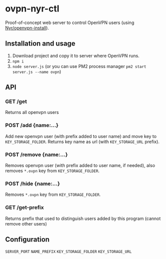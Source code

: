 # ovpn-nyr-ctl
Proof-of-concept web server to control OpenVPN users (using [Nyr/openvpn-install](https://github.com/Nyr/openvpn-install)).

## Installation and usage

1. Download project and copy it to server where OpenVPN runs.
2. `npm i`
3. `node server.js` (or you can use PM2 process manager `pm2 start server.js --name ovpn`)

## API

### GET /get
Returns all openvpn users

### POST /add {name:...}
Add new openvpn user (with prefix added to user name) and move key to `KEY_STORAGE_FOLDER`. Returns key name as url (with `KEY_STORAGE_URL` prefix).

### POST /remove {name:...}
Removes openvpn user (with prefix added to user name, if needed), also removes `*.ovpn` key from `KEY_STORAGE_FOLDER`.

### POST /hide {name:...}
Removes `*.ovpn` key from `KEY_STORAGE_FOLDER`.

### GET /get-prefix
Returns prefix that used to distinguish users added by this program (cannot remove other users)

## Configuration
`SERVER_PORT`
`NAME_PREFIX`
`KEY_STORAGE_FOLDER`
`KEY_STORAGE_URL`



